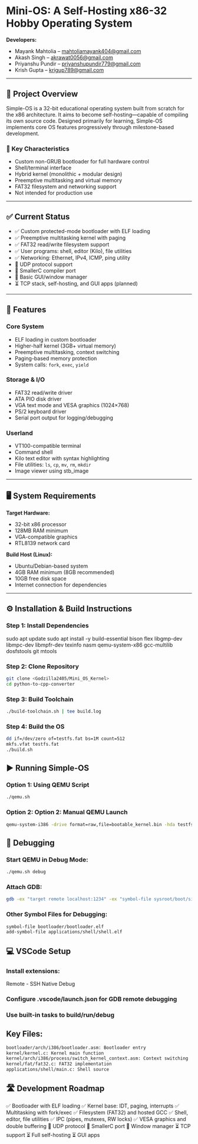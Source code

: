 # Mini-OS: A Self-Hosting x86-32 Hobby Operating System

**Developers:**  
- Mayank Mahtolia – mahtoliamayank404@gmail.com  
- Akash Singh – akrawat0056@gmail.com  
- Priyanshu Pundir – priyanshupundir779@gmail.com  
- Krish Gupta – krigup789@gmail.com

---

## 📌 Project Overview

Simple-OS is a 32-bit educational operating system built from scratch for the x86 architecture. It aims to become self-hosting—capable of compiling its own source code. Designed primarily for learning, Simple-OS implements core OS features progressively through milestone-based development.

### 🔧 Key Characteristics
- Custom non-GRUB bootloader for full hardware control  
- Shell/terminal interface  
- Hybrid kernel (monolithic + modular design)  
- Preemptive multitasking and virtual memory  
- FAT32 filesystem and networking support  
- Not intended for production use  

---

## ✅ Current Status

- ✅ Custom protected-mode bootloader with ELF loading  
- ✅ Preemptive multitasking kernel with paging  
- ✅ FAT32 read/write filesystem support  
- ✅ User programs: shell, editor (Kilo), file utilities  
- ✅ Networking: Ethernet, IPv4, ICMP, ping utility  
- 🚧 UDP protocol support  
- 🚧 SmallerC compiler port  
- 🚧 Basic GUI/window manager  
- ⏳ TCP stack, self-hosting, and GUI apps (planned)

---

## 🧠 Features

### Core System
- ELF loading in custom bootloader  
- Higher-half kernel (3GB+ virtual memory)  
- Preemptive multitasking, context switching  
- Paging-based memory protection  
- System calls: `fork`, `exec`, `yield`

### Storage & I/O
- FAT32 read/write driver  
- ATA PIO disk driver  
- VGA text mode and VESA graphics (1024×768)  
- PS/2 keyboard driver  
- Serial port output for logging/debugging  

### Userland
- VT100-compatible terminal  
- Command shell  
- Kilo text editor with syntax highlighting  
- File utilities: `ls`, `cp`, `mv`, `rm`, `mkdir`  
- Image viewer using stb_image

---

## 🖥️ System Requirements

**Target Hardware:**  
- 32-bit x86 processor  
- 128MB RAM minimum  
- VGA-compatible graphics  
- RTL8139 network card

**Build Host (Linux):**  
- Ubuntu/Debian-based system  
- 4GB RAM minimum (8GB recommended)  
- 10GB free disk space  
- Internet connection for dependencies

---

## ⚙️ Installation & Build Instructions

### Step 1: Install Dependencies
sudo apt update
sudo apt install -y build-essential bison flex libgmp-dev libmpc-dev libmpfr-dev texinfo nasm qemu-system-x86 gcc-multilib dosfstools git mtools

### Step 2: Clone Repository
```bash
git clone <Godzilla2405/Mini_OS_Kernel>
cd python-to-cpp-converter
```

### Step 3: Build Toolchain 
```bash
./build-toolchain.sh | tee build.log
```

### Step 4: Build the OS
```bash
dd if=/dev/zero of=testfs.fat bs=1M count=512
mkfs.vfat testfs.fat
./build.sh
```

## ▶️ Running Simple-OS
### Option 1: Using QEMU Script
```bash
./qemu.sh
```

### Option 2: Option 2: Manual QEMU Launch
```bash
qemu-system-i386 -drive format=raw,file=bootable_kernel.bin -hda testfs.fat -serial stdio -m 512M -vga std -net nic,model=rtl8139 -net user
```

## 🐞 Debugging
### Start QEMU in Debug Mode:
```bash
./qemu.sh debug
```

### Attach GDB:
```bash
gdb -ex "target remote localhost:1234" -ex "symbol-file sysroot/boot/simple_os.kernel"
```

### Other Symbol Files for Debugging:
```bash
symbol-file bootloader/bootloader.elf
add-symbol-file applications/shell/shell.elf
```

## 💻 VSCode Setup

### Install extensions:
Remote - SSH
Native Debug

### Configure .vscode/launch.json for GDB remote debugging

### Use built-in tasks to build/run/debug

## Key Files:
```bash
bootloader/arch/i386/bootloader.asm: Bootloader entry
kernel/kernel.c: Kernel main function
kernel/arch/i386/process/switch_kernel_context.asm: Context switching
kernel/fat/fat32.c: FAT32 implementation
applications/shell/main.c: Shell source
```

## 🛣️ Development Roadmap
✅ Bootloader with ELF loading
✅ Kernel base: IDT, paging, interrupts
✅ Multitasking with fork/exec
✅ Filesystem (FAT32) and hosted GCC
✅ Shell, editor, file utilities
✅ IPC (pipes, mutexes, RW locks)
✅ VESA graphics and double buffering
🚧 UDP protocol
🚧 SmallerC port
🚧 Window manager
⏳ TCP support
⏳ Full self-hosting
⏳ GUI apps
